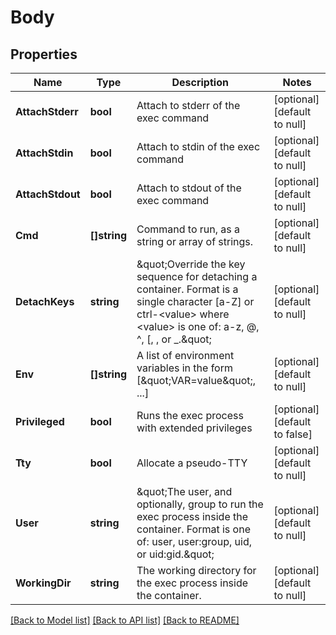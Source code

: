 # Body

## Properties
Name | Type | Description | Notes
------------ | ------------- | ------------- | -------------
**AttachStderr** | **bool** | Attach to stderr of the exec command | [optional] [default to null]
**AttachStdin** | **bool** | Attach to stdin of the exec command | [optional] [default to null]
**AttachStdout** | **bool** | Attach to stdout of the exec command | [optional] [default to null]
**Cmd** | **[]string** | Command to run, as a string or array of strings. | [optional] [default to null]
**DetachKeys** | **string** | \&quot;Override the key sequence for detaching a container. Format is a single character [a-Z] or ctrl-&lt;value&gt; where &lt;value&gt; is one of: a-z, @, ^, [, , or _.\&quot;  | [optional] [default to null]
**Env** | **[]string** | A list of environment variables in the form [\&quot;VAR&#x3D;value\&quot;, ...] | [optional] [default to null]
**Privileged** | **bool** | Runs the exec process with extended privileges | [optional] [default to false]
**Tty** | **bool** | Allocate a pseudo-TTY | [optional] [default to null]
**User** | **string** | \&quot;The user, and optionally, group to run the exec process inside the container. Format is one of: user, user:group, uid, or uid:gid.\&quot;  | [optional] [default to null]
**WorkingDir** | **string** | The working directory for the exec process inside the container. | [optional] [default to null]

[[Back to Model list]](../README.md#documentation-for-models) [[Back to API list]](../README.md#documentation-for-api-endpoints) [[Back to README]](../README.md)

